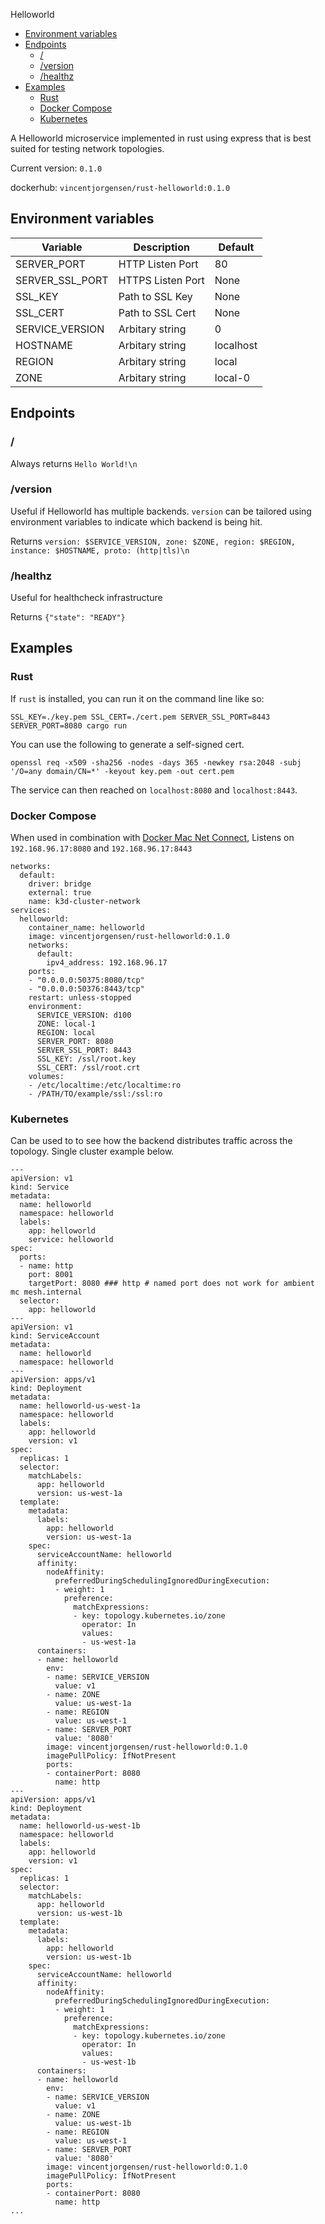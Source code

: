  Helloworld

<!-- TOC start (generated with https://github.com/derlin/bitdowntoc) -->

- [Environment variables](#environment-variables)
- [Endpoints](#endpoints)
   * [/](#)
   * [/version](#version)
   * [/healthz](#healthz)
- [Examples](#examples)
   * [Rust](#rust)
   * [Docker Compose](#docker-compose)
   * [Kubernetes](#kubernetes)

<!-- TOC end -->

A Helloworld microservice implemented in rust using express that is best
suited for testing network topologies.

Current version: `0.1.0`

dockerhub: `vincentjorgensen/rust-helloworld:0.1.0`

<!-- TOC --><a name="environment-variables"></a>
## Environment variables

|     Variable           |  Description            | Default                 |
| ---------------------- | ----------------------- | ----------------------- |
| SERVER\_PORT           | HTTP Listen Port        | 80                      |
| SERVER\_SSL\_PORT      | HTTPS Listen Port       | None                    |
| SSL\_KEY               | Path to SSL Key         | None                    |
| SSL\_CERT              | Path to SSL Cert        | None                    |
| SERVICE\_VERSION       | Arbitary string         | 0                       |
| HOSTNAME               | Arbitary string         | localhost               |
| REGION                 | Arbitary string         | local                   |
| ZONE                   | Arbitary string         | local-0                 |

<!-- TOC --><a name="endpoints"></a>
## Endpoints

<!-- TOC --><a name=""></a>
### /

Always returns `Hello World!\n`

<!-- TOC --><a name="version"></a>
### /version

Useful if Helloworld has multiple backends. `version` can be tailored using
environment variables to indicate which backend is being hit.

Returns `version: $SERVICE_VERSION, zone: $ZONE, region: $REGION, instance: $HOSTNAME, proto: (http|tls)\n`

<!-- TOC --><a name="healthz"></a>
### /healthz

Useful for healthcheck infrastructure

Returns `{"state": "READY"}`

<!-- TOC --><a name="examples"></a>
## Examples

<!-- TOC --><a name="rust"></a>
### Rust

If `rust` is installed, you can run it on the command line like so:
```
SSL_KEY=./key.pem SSL_CERT=./cert.pem SERVER_SSL_PORT=8443 SERVER_PORT=8080 cargo run
```

You can use the following to generate a self-signed cert.
```
openssl req -x509 -sha256 -nodes -days 365 -newkey rsa:2048 -subj '/O=any domain/CN=*' -keyout key.pem -out cert.pem
```

The service can then reached on `localhost:8080` and `localhost:8443`.

<!-- TOC --><a name="docker-compose"></a>
### Docker Compose

When used in combination with [Docker Mac Net
Connect](https://github.com/chipmk/docker-mac-net-connect), Listens on
`192.168.96.17:8080` and `192.168.96.17:8443` 

```
networks:
  default:
    driver: bridge
    external: true
    name: k3d-cluster-network
services:
  helloworld:
    container_name: helloworld
    image: vincentjorgensen/rust-helloworld:0.1.0
    networks:
      default:
        ipv4_address: 192.168.96.17
    ports:
    - "0.0.0.0:50375:8080/tcp"
    - "0.0.0.0:50376:8443/tcp"
    restart: unless-stopped
    environment:
      SERVICE_VERSION: d100
      ZONE: local-1
      REGION: local
      SERVER_PORT: 8080
      SERVER_SSL_PORT: 8443
      SSL_KEY: /ssl/root.key
      SSL_CERT: /ssl/root.crt
    volumes:
    - /etc/localtime:/etc/localtime:ro
    - /PATH/TO/example/ssl:/ssl:ro
```

<!-- TOC --><a name="kubernetes"></a>
### Kubernetes

Can be used to to see how the backend distributes traffic across the topology.
Single cluster example below.

```
---
apiVersion: v1
kind: Service
metadata:
  name: helloworld
  namespace: helloworld
  labels:
    app: helloworld
    service: helloworld
spec:
  ports:
  - name: http
    port: 8001
    targetPort: 8080 ### http # named port does not work for ambient mc mesh.internal
  selector:
    app: helloworld
---
apiVersion: v1
kind: ServiceAccount
metadata:
  name: helloworld
  namespace: helloworld
---
apiVersion: apps/v1
kind: Deployment
metadata:
  name: helloworld-us-west-1a
  namespace: helloworld
  labels:
    app: helloworld
    version: v1
spec:
  replicas: 1
  selector:
    matchLabels:
      app: helloworld
      version: us-west-1a
  template:
    metadata:
      labels:
        app: helloworld
        version: us-west-1a
    spec:
      serviceAccountName: helloworld
      affinity:
        nodeAffinity:
          preferredDuringSchedulingIgnoredDuringExecution:
          - weight: 1
            preference:
              matchExpressions:
              - key: topology.kubernetes.io/zone
                operator: In
                values:
                - us-west-1a
      containers:
      - name: helloworld
        env:
        - name: SERVICE_VERSION
          value: v1
        - name: ZONE
          value: us-west-1a
        - name: REGION
          value: us-west-1
        - name: SERVER_PORT
          value: '8080'
        image: vincentjorgensen/rust-helloworld:0.1.0
        imagePullPolicy: IfNotPresent
        ports:
        - containerPort: 8080
          name: http
---
apiVersion: apps/v1
kind: Deployment
metadata:
  name: helloworld-us-west-1b
  namespace: helloworld
  labels:
    app: helloworld
    version: v1
spec:
  replicas: 1
  selector:
    matchLabels:
      app: helloworld
      version: us-west-1b
  template:
    metadata:
      labels:
        app: helloworld
        version: us-west-1b
    spec:
      serviceAccountName: helloworld
      affinity:
        nodeAffinity:
          preferredDuringSchedulingIgnoredDuringExecution:
          - weight: 1
            preference:
              matchExpressions:
              - key: topology.kubernetes.io/zone
                operator: In
                values:
                - us-west-1b
      containers:
      - name: helloworld
        env:
        - name: SERVICE_VERSION
          value: v1
        - name: ZONE
          value: us-west-1b
        - name: REGION
          value: us-west-1
        - name: SERVER_PORT
          value: '8080'
        image: vincentjorgensen/rust-helloworld:0.1.0
        imagePullPolicy: IfNotPresent
        ports:
        - containerPort: 8080
          name: http
...
```

